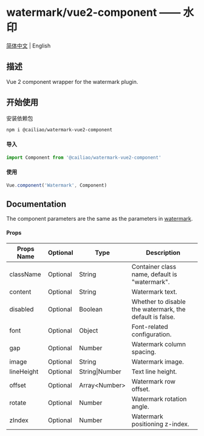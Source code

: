 # watermark/vue2-component —— 水印

[简体中文](readme/README-zh-cn.md) | English

## 描述

Vue 2 component wrapper for the watermark plugin.

## 开始使用

安装依赖包

```bash
npm i @cailiao/watermark-vue2-component
```

#### 导入

```javascript
import Component from '@cailiao/watermark-vue2-component'
```

#### 使用

```javascript
Vue.component('Watermark', Component)
```


## Documentation

The component parameters are the same as the parameters in [watermark](https://github.com/Eleg-i/watermark).

#### Props

| Props Name | Optional | Type           | Description                        |
| ---------- | ------ | -------------- | --------------------------- |
| className  | Optional   | String         | Container class name, default is "watermark". |
| content    | Optional   | String         | Watermark text.                    |
| disabled   | Optional   | Boolean        | Whether to disable the watermark, the default is false.  |
| font       | Optional   | Object         | Font-related configuration.            |
| gap        | Optional   | Number         | Watermark column spacing.                 |
| image      | Optional   | String         | Watermark image.                    |
| lineHeight | Optional   | String\|Number | Text line height.                  |
| offset     | Optional   | Array\<Number\>  | Watermark row offset.           |
| rotate     | Optional   | Number         | Watermark rotation angle.         |
| zIndex     | Optional   | Number         | Watermark positioning z-index.        |

